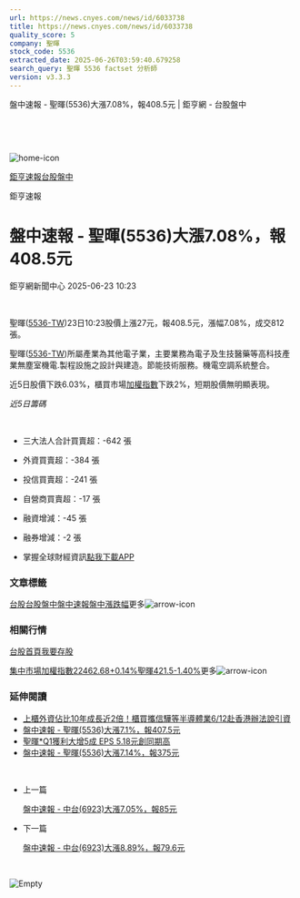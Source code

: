 ```yaml
---
url: https://news.cnyes.com/news/id/6033738
title: https://news.cnyes.com/news/id/6033738
quality_score: 5
company: 聖暉
stock_code: 5536
extracted_date: 2025-06-26T03:59:40.679258
search_query: 聖暉 5536 factset 分析師
version: v3.3.3
---
```


盤中速報 - 聖暉(5536)大漲7.08%，報408.5元 | 鉅亨網 - 台股盤中

‌

‌

![home-icon](/assets/icons/breadCrumb/symbol-icon-home.svg)

[鉅亨速報](/news/cat/anue_live)[台股盤中](/news/cat/tw_live)

鉅亨速報

# 盤中速報 - 聖暉(5536)大漲7.08%，報408.5元

鉅亨網新聞中心 2025-06-23 10:23

‌

聖暉([5536-TW](https://www.cnyes.com/twstock/5536))23日10:23股價上漲27元，報408.5元，漲幅7.08%，成交812張。

聖暉([5536-TW](https://www.cnyes.com/twstock/5536))所屬產業為其他電子業，主要業務為電子及生技醫藥等高科技產業無塵室機電.製程設施之設計與建造。節能技術服務。機電空調系統整合。

近5日股價下跌6.03%，櫃買市場[加權指數](https://invest.cnyes.com/index/TWS/TSE01)下跌2%，短期股價無明顯表現。

*近5日籌碼*

‌

* 三大法人合計買賣超：-642 張
* 外資買賣超：-384 張
* 投信買賣超：-241 張
* 自營商買賣超：-17 張
* 融資增減：-45 張
* 融券增減：-2 張

* 掌握全球財經資訊[點我下載APP](http://www.cnyes.com/app/?utm_source=mweb&utm_medium=HamMenuBanner&utm_campaign=fixed&utm_content=entr)

### 文章標籤

[台股](https://news.cnyes.com/tag/台股 "台股")[台股盤中](https://news.cnyes.com/tag/台股盤中 "台股盤中")[盤中速報](https://news.cnyes.com/tag/盤中速報 "盤中速報")[盤中漲跌幅](https://news.cnyes.com/tag/盤中漲跌幅 "盤中漲跌幅")更多![arrow-icon](/assets/icons/arrows/arrow-down.svg)

### 相關行情

[台股首頁](https://www.cnyes.com/twstock)[我要存股](https://supr.link/8OHaU)

[集中市場加權指數22462.68+0.14%](https://invest.cnyes.com/index/TWS/TSE01)[聖暉421.5-1.40%](https://www.cnyes.com/twstock/5536)更多![arrow-icon](/assets/icons/arrows/arrow-down.svg)

### 延伸閱讀

* [上櫃外資佔比10年成長近2倍！櫃買攜信驊等半導體業6/12赴香港辦法說引資](/news/id/6011539)
* [盤中速報 - 聖暉(5536)大漲7.1%，報407.5元](/news/id/6006097)
* [聖暉\*Q1獲利大增5成 EPS 5.18元創同期高](/news/id/5968587)
* [盤中速報 - 聖暉(5536)大漲7.14%，報375元](/news/id/5947604)

‌

* 上一篇

  [盤中速報 - 中台(6923)大漲7.05%，報85元](/news/id/6033936)
* 下一篇

  [盤中速報 - 中台(6923)大漲8.89%，報79.6元](/news/id/6031383)

‌

![Empty](/assets/icons/skeleton/empty-image.svg)

‌